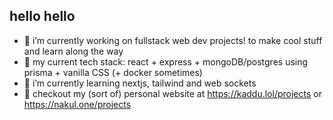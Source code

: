 ## hello hello

<!--
**Spitfire1970/Spitfire1970** is a ✨ _special_ ✨ repository because its `README.md` (this file) appears on your GitHub profile.
-->

- 🗿 i’m currently working on fullstack web dev projects! to make cool stuff and learn along the way
- 🦾 my current tech stack: react + express + mongoDB/postgres using prisma + vanilla CSS (+ docker sometimes)
- 🌱 i’m currently learning nextjs, tailwind and web sockets
- 🎃 checkout my (sort of) personal website at https://kaddu.lol/projects or https://nakul.one/projects


